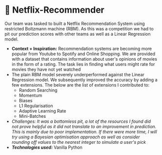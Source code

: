 # 🎥 Netflix-Recommender

Our team was tasked to built a Netflix Recommendation System using restricted Boltzmann machine (RBM). As this was a competition we had to pit our prediction scores with other teams as well as a Linear Regression model.

  - **Context + Inspiration:** Recommendation systems are becoming more popular from Youtube to Spotify and Online Shopping. We are provided with a dataset that contains information about user's opinions of movies in the form of a rating. The task lies in finding what users might rate for movies they have not yet watched
  - The plain RBM model severely underperformed against the Linear Regression model. We subsequently improved the accuracy by adding a few extensions. The below are the list of extensions I contributed to:
      - Random Searching
      - Momentum
      - Biases
      - L1 Regularisation
      - Adaptive Learning Rate
      - Mini-Batches
  - _Challenges: It was a bottomless pit, a lot of the resources I found did not prove helpful as it did not translate to an improvement in prediction. This is mainly due to poor implementation. If there were more time, I will try using a Bayesian optimisation approach as well as consider rounding off values to the nearest integer to simulate a user's pick_
  - **_Technologies used:_** Vanilla Python
